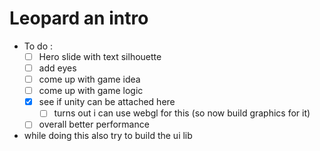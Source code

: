 # Leopard an intro 

- To do :
  - [ ] Hero slide with text silhouette
  - [ ] add eyes
  - [ ] come up with game idea
  - [ ] come up with game logic
  - [x] see if unity can be attached here
    - [ ] turns out i can use webgl for this (so now build graphics for it)
  - [ ] overall better performance 
- while doing this also try to build the ui lib
